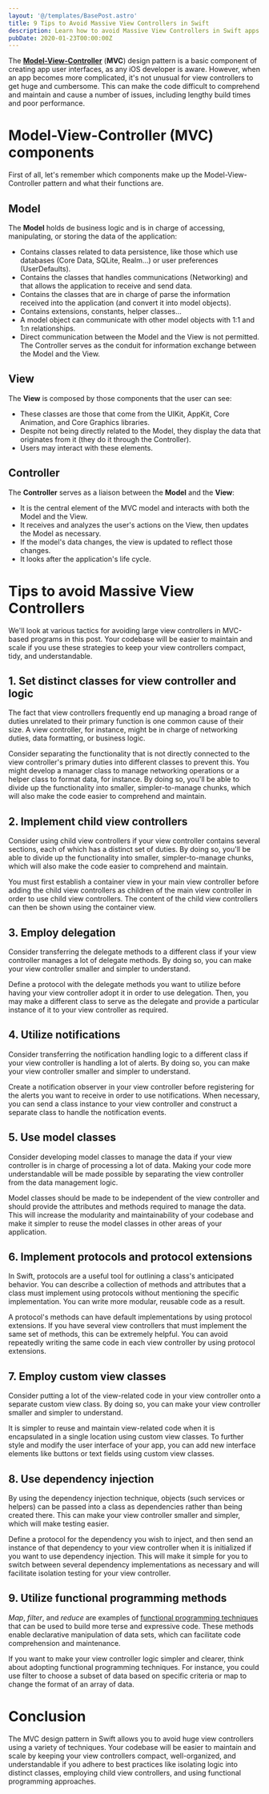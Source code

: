 ```yaml
---
layout: '@/templates/BasePost.astro'
title: 9 Tips to Avoid Massive View Controllers in Swift
description: Learn how to avoid Massive View Controllers in Swift apps with these 9 tips for keeping your code well-organized, maintainable, and scalable.
pubDate: 2020-01-23T00:00:00Z
---
```

The **[Model-View-Controller](https://raulferrer.dev/blog/architecture_patterns_ios/)** (**MVC**) design pattern is a basic component of creating app user interfaces, as any iOS developer is aware. However, when an app becomes more complicated, it's not unusual for view controllers to get huge and cumbersome. This can make the code difficult to comprehend and maintain and cause a number of issues, including lengthy build times and poor performance.


# Model-View-Controller (MVC) components
First of all, let's remember which components make up the Model-View-Controller pattern and what their functions are.

## Model
The **Model** holds de business logic and is in charge of accessing, manipulating, or storing the data of the application:
* Contains classes related to data persistence, like those which use databases (Core Data, SQLite, Realm...) or user preferences (UserDefaults).
* Contains the classes that handles communications (Networking) and that allows the application to receive and send data.
* Contains the classes that are in charge of parse the information received into the application (and convert it into model objects).
* Contains extensions, constants, helper classes...
* A model object can communicate with other model objects with 1:1 and 1:n relationships.
* Direct communication between the Model and the View is not permitted. The Controller serves as the conduit for information exchange between the Model and the View.

## View
The **View** is composed by those components that the user can see:
* These classes are those that come from the UIKit, AppKit, Core Animation, and Core Graphics libraries.
* Despite not being directly related to the Model, they display the data that originates from it (they do it through the Controller).
* Users may interact with these elements.
## Controller
The **Controller** serves as a liaison between the **Model** and the **View**:
* It is the central element of the MVC model and interacts with both the Model and the View.
* It receives and analyzes the user's actions on the View, then updates the Model as necessary.
* If the model's data changes, the view is updated to reflect those changes.
* It looks after the application's life cycle.

# Tips to avoid Massive View Controllers
We'll look at various tactics for avoiding large view controllers in MVC-based programs in this post. Your codebase will be easier to maintain and scale if you use these strategies to keep your view controllers compact, tidy, and understandable.

## 1. Set distinct classes for view controller and logic
The fact that view controllers frequently end up managing a broad range of duties unrelated to their primary function is one common cause of their size. A view controller, for instance, might be in charge of networking duties, data formatting, or business logic.

Consider separating the functionality that is not directly connected to the view controller's primary duties into different classes to prevent this. You might develop a manager class to manage networking operations or a helper class to format data, for instance. By doing so, you'll be able to divide up the functionality into smaller, simpler-to-manage chunks, which will also make the code easier to comprehend and maintain.

## 2. Implement child view controllers
Consider using child view controllers if your view controller contains several sections, each of which has a distinct set of duties. By doing so, you'll be able to divide up the functionality into smaller, simpler-to-manage chunks, which will also make the code easier to comprehend and maintain.

You must first establish a container view in your main view controller before adding the child view controllers as children of the main view controller in order to use child view controllers. The content of the child view controllers can then be shown using the container view.

## 3. Employ delegation
Consider transferring the delegate methods to a different class if your view controller manages a lot of delegate methods. By doing so, you can make your view controller smaller and simpler to understand.

Define a protocol with the delegate methods you want to utilize before having your view controller adopt it in order to use delegation. Then, you may make a different class to serve as the delegate and provide a particular instance of it to your view controller as required.

## 4. Utilize notifications
Consider transferring the notification handling logic to a different class if your view controller is handling a lot of alerts. By doing so, you can make your view controller smaller and simpler to understand.

Create a notification observer in your view controller before registering for the alerts you want to receive in order to use notifications. When necessary, you can send a class instance to your view controller and construct a separate class to handle the notification events.


## 5. Use model classes
Consider developing model classes to manage the data if your view controller is in charge of processing a lot of data. Making your code more understandable will be made possible by separating the view controller from the data management logic.

Model classes should be made to be independent of the view controller and should provide the attributes and methods required to manage the data. This will increase the modularity and maintainability of your codebase and make it simpler to reuse the model classes in other areas of your application.

## 6. Implement protocols and protocol extensions
In Swift, protocols are a useful tool for outlining a class's anticipated behavior. You can describe a collection of methods and attributes that a class must implement using protocols without mentioning the specific implementation. You can write more modular, reusable code as a result.

A protocol's methods can have default implementations by using protocol extensions. If you have several view controllers that must implement the same set of methods, this can be extremely helpful. You can avoid repeatedly writing the same code in each view controller by using protocol extensions.

## 7. Employ custom view classes
Consider putting a lot of the view-related code in your view controller onto a separate custom view class. By doing so, you can make your view controller smaller and simpler to understand.

It is simpler to reuse and maintain view-related code when it is encapsulated in a single location using custom view classes. To further style and modify the user interface of your app, you can add new interface elements like buttons or text fields using custom view classes.

## 8. Use dependency injection
By using the dependency injection technique, objects (such services or helpers) can be passed into a class as dependencies rather than being created there. This can make your view controller smaller and simpler, which will make testing easier.

Define a protocol for the dependency you wish to inject, and then send an instance of that dependency to your view controller when it is initialized if you want to use dependency injection. This will make it simple for you to switch between several dependency implementations as necessary and will facilitate isolation testing for your view controller.

## 9. Utilize functional programming methods
*Map*, *filter*, and *reduce* are examples of [functional programming techniques](https://raulferrer.dev/blog/swift_high_order_functions/) that can be used to build more terse and expressive code. These methods enable declarative manipulation of data sets, which can facilitate code comprehension and maintenance.

If you want to make your view controller logic simpler and clearer, think about adopting functional programming techniques. For instance, you could use filter to choose a subset of data based on specific criteria or map to change the format of an array of data.


# Conclusion
The MVC design pattern in Swift allows you to avoid huge view controllers using a variety of techniques. Your codebase will be easier to maintain and scale by keeping your view controllers compact, well-organized, and understandable if you adhere to best practices like isolating logic into distinct classes, employing child view controllers, and using functional programming approaches.